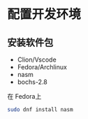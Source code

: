 # 配置开发环境

## 安装软件包

- Clion/Vscode
- Fedora/Archlinux
- nasm
- bochs-2.8

在 Fedora上

```bash
sudo dnf install nasm
```